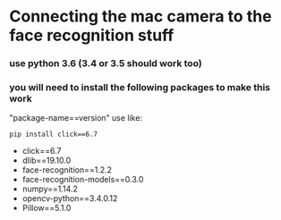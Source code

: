 # Connecting the mac camera to the face recognition stuff

### use python 3.6 (3.4 or 3.5 should work too)
### you will need to install the following packages to make this work


"package-name==version"
use like:
```
pip install click==6.7
```

* click==6.7
* dlib==19.10.0
* face-recognition==1.2.2
* face-recognition-models==0.3.0
* numpy==1.14.2
* opencv-python==3.4.0.12
* Pillow==5.1.0
